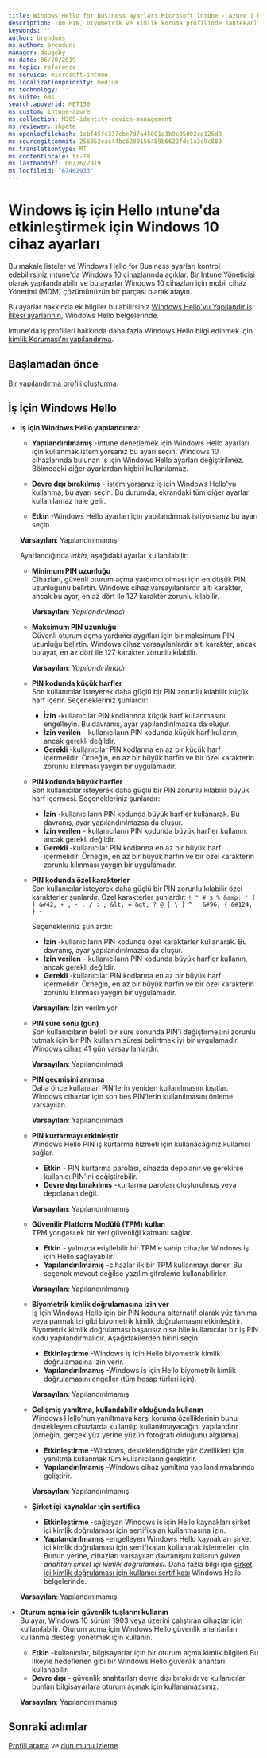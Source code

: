 ```yaml
---
title: Windows Hello for Business ayarları Microsoft Intune - Azure | Microsoft Docs
description: Tüm PIN, biyometrik ve kimlik koruma profilinde sahtekarlığına karşı koruma ayarlarını kullanmak için Windows Hello iş için Windows 10 cihazlarda Microsoft Intune Yapılandır listesini bakın.
keywords: ''
author: brenduns
ms.author: brenduns
manager: dougeby
ms.date: 06/20/2019
ms.topic: reference
ms.service: microsoft-intune
ms.localizationpriority: medium
ms.technology: ''
ms.suite: ems
search.appverid: MET150
ms.custom: intune-azure
ms.collection: M365-identity-device-management
ms.reviewer: shpate
ms.openlocfilehash: 1cbf45fc337cbe7d7a45081a3b9e05002ca126d8
ms.sourcegitcommit: 256952cac44bc6289156489b6622fdc1a3c9c889
ms.translationtype: MT
ms.contentlocale: tr-TR
ms.lasthandoff: 06/26/2019
ms.locfileid: "67402933"
---
```

# <a name="windows-10-device-settings-to-enable-windows-hello-for-business-in-intune"></a>Windows iş için Hello ıntune'da etkinleştirmek için Windows 10 cihaz ayarları

Bu makale listeler ve Windows Hello for Business ayarları kontrol edebilirsiniz ıntune'da Windows 10 cihazlarında açıklar. Bir Intune Yöneticisi olarak yapılandırabilir ve bu ayarlar Windows 10 cihazları için mobil cihaz Yönetimi (MDM) çözümünüzün bir parçası olarak atayın. 

Bu ayarlar hakkında ek bilgiler bulabilirsiniz [Windows Hello'yu Yapılandır iş İlkesi ayarlarının](https://docs.microsoft.com/windows/security/identity-protection/hello-for-business/hello-cert-trust-policy-settings), Windows Hello belgelerinde.


Intune'da iş profilleri hakkında daha fazla Windows Hello bilgi edinmek için [kimlik Koruması'nı yapılandırma](identity-protection-configure.md).

## <a name="before-you-begin"></a>Başlamadan önce

[Bir yapılandırma profili oluşturma](identity-protection-configure.md#create-the-device-profile).

## <a name="windows-hello-for-business"></a>İş İçin Windows Hello
- **İş için Windows Hello yapılandırma**:
  - **Yapılandırılmamış** -Intune denetlemek için Windows Hello ayarları için kullanmak istemiyorsanız bu ayarı seçin. Windows 10 cihazlarında bulunan İş için Windows Hello ayarları değiştirilmez. Bölmedeki diğer ayarlardan hiçbiri kullanılamaz.

  - **Devre dışı bırakılmış** - istemiyorsanız iş için Windows Hello'yu kullanma, bu ayarı seçin. Bu durumda, ekrandaki tüm diğer ayarlar kullanılamaz hale gelir.
  - **Etkin** -Windows Hello ayarları için yapılandırmak istiyorsanız bu ayarı seçin.  
  
  **Varsayılan**: Yapılandırılmamış

  Ayarlandığında *etkin*, aşağıdaki ayarlar kullanılabilir:

    - **Minimum PIN uzunluğu**  
     Cihazları, güvenli oturum açma yardımcı olması için en düşük PIN uzunluğunu belirtin. Windows cihaz varsayılanlardır altı karakter, ancak bu ayar, en az dört ile 127 karakter zorunlu kılabilir. 
  
      **Varsayılan**: *Yapılandırılmadı*

    - **Maksimum PIN uzunluğu**  
    Güvenli oturum açma yardımcı aygıtları için bir maksimum PIN uzunluğu belirtin. Windows cihaz varsayılanlardır altı karakter, ancak bu ayar, en az dört ile 127 karakter zorunlu kılabilir.  

      **Varsayılan**: *Yapılandırılmadı*  

    - **PIN kodunda küçük harfler**  
      Son kullanıcılar isteyerek daha güçlü bir PIN zorunlu kılabilir küçük harf içerir. Seçenekleriniz şunlardır:

      - **İzin** -kullanıcılar PIN kodlarında küçük harf kullanmasını engelleyin. Bu davranış, ayar yapılandırılmazsa da oluşur.
      - **İzin verilen** - kullanıcıların PIN kodunda küçük harf kullanın, ancak gerekli değildir.
      - **Gerekli** -kullanıcılar PIN kodlarına en az bir küçük harf içermelidir. Örneğin, en az bir büyük harfin ve bir özel karakterin zorunlu kılınması yaygın bir uygulamadır.

    - **PIN kodunda büyük harfler**  
    Son kullanıcılar isteyerek daha güçlü bir PIN zorunlu kılabilir büyük harf içermesi. Seçenekleriniz şunlardır:

      - **İzin** -kullanıcıların PIN kodunda büyük harfler kullanarak. Bu davranış, ayar yapılandırılmazsa da oluşur.
      - **İzin verilen** - kullanıcıların PIN kodunda büyük harfler kullanın, ancak gerekli değildir.
      - **Gerekli** -kullanıcılar PIN kodlarına en az bir büyük harf içermelidir. Örneğin, en az bir büyük harfin ve bir özel karakterin zorunlu kılınması yaygın bir uygulamadır.

    - **PIN kodunda özel karakterler**  
    Son kullanıcılar isteyerek daha güçlü bir PIN zorunlu kılabilir özel karakterler şunlardır. Özel karakterler şunlardır: `! " # $ % &amp; ' ( ) &#42; + , - . / : ; &lt; = &gt; ? @ [ \ ] ^ _ &#96; { &#124; } ~`  
 
      Seçenekleriniz şunlardır:
      - **İzin** -kullanıcıların PIN kodunda özel karakterler kullanarak. Bu davranış, ayar yapılandırılmazsa da oluşur.
      - **İzin verilen** - kullanıcıların PIN kodunda büyük harfler kullanın, ancak gerekli değildir.
      - **Gerekli** -kullanıcılar PIN kodlarına en az bir büyük harf içermelidir. Örneğin, en az bir büyük harfin ve bir özel karakterin zorunlu kılınması yaygın bir uygulamadır.

      **Varsayılan**: İzin verilmiyor

  - **PIN süre sonu (gün)**  
      Son kullanıcıların belirli bir süre sonunda PIN’i değiştirmesini zorunlu tutmak için bir PIN kullanım süresi belirtmek iyi bir uygulamadır. Windows cihaz 41 gün varsayılanlardır.

    **Varsayılan**: Yapılandırılmadı

  - **PIN geçmişini anımsa**  
    Daha önce kullanılan PIN'lerin yeniden kullanılmasını kısıtlar. Windows cihazlar için son beş PIN'lerin kullanılmasını önleme varsayılan.  

    **Varsayılan**: Yapılandırılmadı  

  - **PIN kurtarmayı etkinleştir**   
    Windows Hello PIN iş kurtarma hizmeti için kullanacağınız kullanıcı sağlar. 
    
    - **Etkin** - PIN kurtarma parolası, cihazda depolanır ve gerekirse kullanıcı PIN'ini değiştirebilir.  
    - **Devre dışı bırakılmış** -kurtarma parolası oluşturulmuş veya depolanan değil.

    **Varsayılan**: Yapılandırılmamış

  - **Güvenilir Platform Modülü (TPM) kullan**   
    TPM yongası ek bir veri güvenliği katmanı sağlar.  

    - **Etkin** - yalnızca erişilebilir bir TPM'e sahip cihazlar Windows iş için Hello sağlayabilir.
    - **Yapılandırılmamış** -cihazlar ilk bir TPM kullanmayı dener. Bu seçenek mevcut değilse yazılım şifreleme kullanabilirler.
    
    **Varsayılan**: Yapılandırılmamış

  - **Biyometrik kimlik doğrulamasına izin ver**  
     İş İçin Windows Hello için bir PIN koduna alternatif olarak yüz tanıma veya parmak izi gibi biyometrik kimlik doğrulamasını etkinleştirir. Biyometrik kimlik doğrulaması başarısız olsa bile kullanıcılar bir iş PIN kodu yapılandırmalıdır. Aşağıdakilerden birini seçin:

    - **Etkinleştirme** -Windows iş için Hello biyometrik kimlik doğrulamasına izin verir.
    - **Yapılandırılmamış** -Windows iş için Hello biyometrik kimlik doğrulamasını engeller (tüm hesap türleri için).

    **Varsayılan**: Yapılandırılmamış

  - **Gelişmiş yanıltma, kullanılabilir olduğunda kullanın**  
    Windows Hello’nun yanıltmaya karşı koruma özelliklerinin bunu destekleyen cihazlarda kullanılıp kullanılmayacağını yapılandırır (örneğin, gerçek yüz yerine yüzün fotoğrafı olduğunu algılama).  
    - **Etkinleştirme** -Windows, desteklendiğinde yüz özellikleri için yanıltma kullanmak tüm kullanıcıların gerektirir.
    - **Yapılandırılmamış** -Windows cihaz yanıltma yapılandırmalarında geliştirir.

    **Varsayılan**: Yapılandırılmamış

  - **Şirket içi kaynaklar için sertifika**  

    - **Etkinleştirme** -sağlayan Windows iş için Hello kaynakları şirket içi kimlik doğrulaması için sertifikaları kullanmasına izin.
    - **Yapılandırılmamış** -engelleyen Windows Hello kaynakları şirket içi kimlik doğrulaması için sertifikaları kullanarak işletmeler için. Bunun yerine, cihazları varsayılan davranışını kullanın *güven anahtarı şirket içi kimlik doğrulaması*. Daha fazla bilgi için [şirket içi kimlik doğrulaması için kullanıcı sertifikası](https://docs.microsoft.com/windows/security/identity-protection/hello-for-business/hello-cert-trust-policy-settings#use-certificate-for-on-premises-authentication) Windows Hello belgelerinde.  

  **Varsayılan**: Yapılandırılmamış

- **Oturum açma için güvenlik tuşlarını kullanın**  
  Bu ayar, Windows 10 sürüm 1903 veya üzerini çalıştıran cihazlar için kullanılabilir. Oturum açma için Windows Hello güvenlik anahtarları kullanma desteği yönetmek için kullanın.  

  - **Etkin** -kullanıcılar, bilgisayarlar için bir oturum açma kimlik bilgileri Bu ilkeyle hedeflenen gibi bir Windows Hello güvenlik anahtarı kullanabilir. 
  - **Devre dışı** - güvenlik anahtarları devre dışı bırakıldı ve kullanıcılar bunları bilgisayarlara oturum açmak için kullanamazsınız.   

  **Varsayılan**: Yapılandırılmamış

## <a name="next-steps"></a>Sonraki adımlar

[Profili atama](device-profile-assign.md) ve [durumunu izleme](device-profile-monitor.md).
